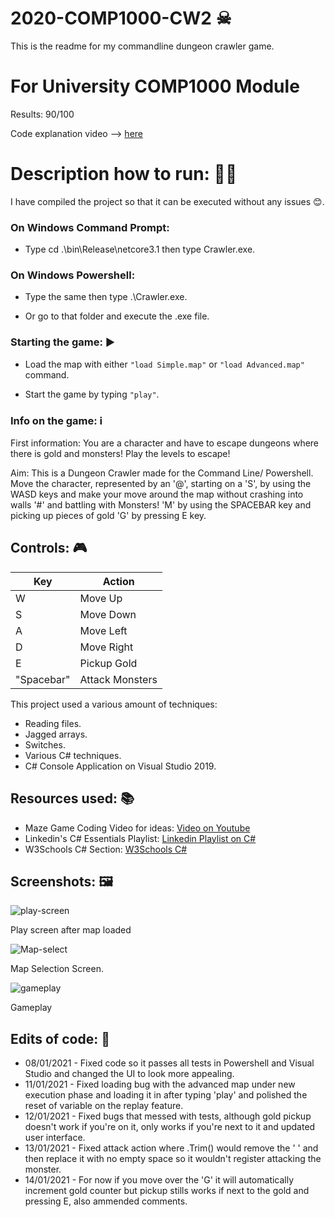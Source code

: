 # 2020-COMP1000-CW2 ☠

This is the readme for my commandline dungeon crawler game. 

# For University COMP1000 Module

Results: 90/100

Code explanation video --> [here](https://youtu.be/s-HPMGwV-Es)

# Description how to run: 🏃‍♂️

I have compiled the project so that it can be executed without any issues 😊.

### On Windows Command Prompt:

* Type cd .\bin\Release\netcore3.1 then type Crawler.exe.

### On Windows Powershell:

* Type the same then type .\Crawler.exe.

* Or go to that folder and execute the .exe file.

### Starting the game: ▶

* Load the map with either `"load Simple.map"` or `"load Advanced.map"` command.

* Start the game by typing `"play"`.

### Info on the game: ℹ

First information: You are a character and have to escape dungeons where there is gold and monsters! Play the levels to escape!

Aim: This is a Dungeon Crawler made for the Command Line/ Powershell. Move the character, represented by an '@', starting on a 'S', by using the WASD keys and make your move around the map without crashing into walls '#' and battling with Monsters! 'M' by using the SPACEBAR key and picking up pieces of gold 'G' by pressing E key.

## Controls: 🎮

| Key | Action |
| --- | ------ |
|  W  | Move Up |
|  S  | Move Down |
|  A  | Move Left |
|  D  | Move Right |
|  E  |Pickup Gold |
| "Spacebar" | Attack Monsters |

This project used a various amount of techniques:

* Reading files.
* Jagged arrays.
* Switches.
* Various C# techniques.
* C# Console Application on Visual Studio 2019.

## Resources used: 📚

* Maze Game Coding Video for ideas: [Video on Youtube](https://www.youtube.com/watch?v=T0MpWTbwseg)
* Linkedin's C# Essentials Playlist: [Linkedin Playlist on C#](https://www.linkedin.com/learning/c-sharp-essential-training-1-syntax-and-object-oriented-programming/working-with-constants-and-enumerators?u=26140778)
* W3Schools C# Section: [W3Schools C#](https://www.w3schools.com/cs/default.asp)

## Screenshots: 🖼

![play-screen](https://user-images.githubusercontent.com/72020025/109822983-67b2a480-7c2f-11eb-9ba1-d287bbe3219e.PNG)

Play screen after map loaded

![Map-select](https://user-images.githubusercontent.com/72020025/109822988-684b3b00-7c2f-11eb-9e0d-4fb1be926862.PNG)

Map Selection Screen.

![gameplay](https://user-images.githubusercontent.com/72020025/109822990-684b3b00-7c2f-11eb-8780-d249a344b947.PNG)

Gameplay

## Edits of code: 📓

* 08/01/2021 - Fixed code so it passes all tests in Powershell and Visual Studio and changed the UI to look more appealing.
* 11/01/2021 - Fixed loading bug with the advanced map under new execution phase and loading it in after typing 'play' and polished the reset of variable on the replay feature.
* 12/01/2021 - Fixed bugs that messed with tests, although gold pickup doesn't work if you're on it, only works if you're next to it and updated user interface.
* 13/01/2021 - Fixed attack action where .Trim() would remove the ' ' and then replace it with no empty space so it wouldn't register attacking the monster.
* 14/01/2021 - For now if you move over the 'G' it will automatically increment gold counter but pickup stills works if next to the gold and pressing E, also ammended comments.
